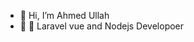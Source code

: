 - 👋 Hi, I’m Ahmed Ullah
- 🌱  💞️ Laravel vue and Nodejs Developoer

<!---
ahmedctg/ahmedctg is a ✨ special ✨ repository because its `README.md` (this file) appears on your GitHub profile.
You can click the Preview link to take a look at your changes.
--->
